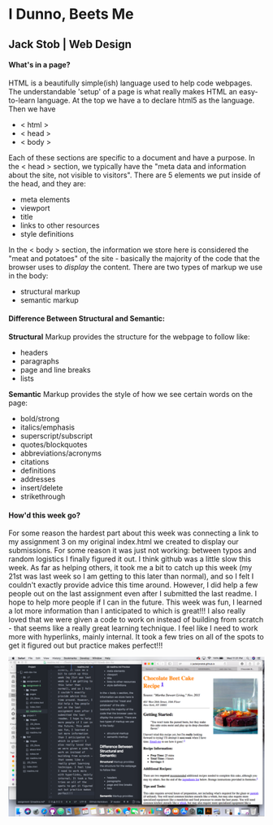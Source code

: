 # I Dunno, Beets Me
## Jack Stob | Web Design
#### What's in a page?
HTML is a beautifully simple(ish) language used to help code webpages. The understandable 'setup' of a page is what really makes HTML an easy-to-learn language. At the top we have a <!DOCTYPE  html> to declare html5 as the language. Then we have
- < html >
- < head >
- < body >

Each of these sections are specific to a document and have a purpose. In the < head > section, we typically have the "meta data and information about the site, not visible to visitors". There are 5 elements we put inside of the head, and they are:
- meta elements
- viewport
- title
- links to other resources
- style definitions

In the < body > section, the information we store here is considered the "meat and potatoes" of the site - basically the majority of the code that the browser uses to *display* the content. There are two types of markup we use in the body:
- structural markup
- semantic markup

#### Difference Between Structural and Semantic:

**Structural** Markup provides the structure for the webpage to follow like:
- headers
- paragraphs
- page and line breaks
- lists

**Semantic** Markup provides the style of how we see certain words on the page:
- bold/strong
- italics/emphasis
- superscript/subscript
- quotes/blockquotes
- abbreviations/acronyms
- citations
- definitions
- addresses
- insert/delete
- strikethrough

#### How'd this week go?

For some reason the hardest part about this week was connecting a link to my assignment 3 on my original index.html we created to display our submissions. For some reason it was just not working: between typos and random logistics I finally figured it out. I think github was a little slow this week. As far as helping others, it took me a bit to catch up this week (my 21st was last week so I am getting to this later than normal), and so I felt I couldn't exactly provide advice this time around. However, I did help a few people out on the last assignment even after I submitted the last readme. I hope to help more people if I can in the future. This week was fun, I learned a lot more information than I anticipated to which is great!!! I also really loved that we were given a code to work on instead of building from scratch - that seems like a really great learning technique. I feel like I need to work more with hyperlinks, mainly internal. It took a few tries on all of the spots to get it figured out but practice makes perfect!!!

![Image of my Workspace](./images/screenshota3.png)

